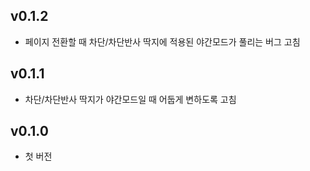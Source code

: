 v0.1.2
-----
- 페이지 전환할 때 차단/차단반사 딱지에 적용된 야간모드가 풀리는 버그 고침

v0.1.1
-----
- 차단/차단반사 딱지가 야간모드일 때 어둡게 변하도록 고침

v0.1.0
-----
- 첫 버전

